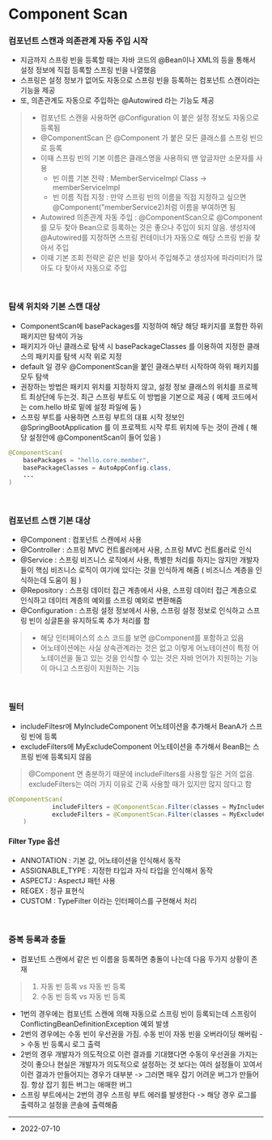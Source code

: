 # Component Scan

### 컴포넌트 스캔과 의존관계 자동 주입 시작
- 지금까지 스프링 빈을 등록할 때는 자바 코드의 @Bean이나 XML의 <bean> 등을 통해서 설정 정보에 직접 등록할 스프링 빈을 나열했음
- 스프링은 설정 정보가 없어도 자동으로 스프링 빈을 등록하는 컴포넌트 스캔이라는 기능을 제공
- 또, 의존관계도 자동으로 주입하는 @Autowired 라는 기능도 제공
>- 컴포넌트 스캔을 사용하면 @Configuration 이 붙은 설정 정보도 자동으로 등록됨
>- @ComponentScan 은 @Component 가 붙은 모든 클래스를 스프링 빈으로 등록
>- 이때 스프링 빈의 기본 이름은 클래스명을 사용하되 맨 앞글자만 소문자를 사용
>   - 빈 이름 기본 전략 : MemberServiceImpl Class -> memberServiceImpl
>   - 빈 이름 직접 지정 : 만약 스프링 빈의 이름을 직접 지정하고 싶으면 @Component("memberService2)처럼 이름을 부여하면 됨
>- Autowired 의존관계 자동 주입 : @ComponentScan으로 @Component를 모두 찾아 Bean으로 등록하는 것은 좋으나 주입이 되지 않음. 생성자에 @Autowired를 지정하면 스프링 컨테이너가 자동으로 해당 스프링 빈을 찾아서 주입
>- 이때 기본 조회 전략은 같은 빈을 찾아서 주입해주고 생성자에 파라미터가 많아도 다 찾아서 자동으로 주입

<br>

### 탐색 위치와 기본 스캔 대상
- ComponentScan에 basePackages를 지정하여 해당 해당 패키지를 포함한 하위 패키지만 탐색이 가능
- 패키지가 아닌 클래스로 탐색 시 basePackageClasses 를 이용하여 지정한 클래스의 패키지를 탐색 시작 위로 지정 
- default 일 경우 @ComponentScan을 붙인 클래스부터 시작하여 하위 패키지를 모두 탐색
- 권장하는 방법은 패키지 위치를 지정하지 않고, 설정 정보 클래스의 위치를 프로젝트 최상단에 두는것. 최근 스프링 부트도 이 방법을 기본으로 제공 ( 예제 코드에서는 com.hello 바로 밑에 설정 파일에 둠 )
- 스프링 부트를 사용하면 스프링 부트의 대표 시작 정보인 @SpringBootApplication 를 이 프로젝트 시작 루트 위치에 두는 것이 관례 ( 해당 설정안에 @ComponentScan이 들어 있음 )
```java
@ComponentScan(
    basePackages = "hello.core.member", 
    basePackageClasses = AutoAppConfig.class,
    ...
)
```

<br>

### 컴포넌트 스캔 기본 대상
- @Component : 컴포넌트 스캔에서 사용
- @Controller : 스프링 MVC 컨트롤러에서 사용, 스프링 MVC 컨트롤러로 인식
- @Service : 스프링 비즈니스 로직에서 사용, 특별한 처리를 하지는 않지만 개발자들이 핵심 비즈니스 로직이 여기에 있다는 것을 인식하게 해줌 ( 비즈니스 계층을 인식하는데 도움이 됨 )
- @Repository : 스프링 데이터 접근 계층에서 사용, 스프링 데이터 접근 계층으로 인식하고 데이터 계층의 예외를 스프링 예외로 변환해줌
- @Configuration : 스프링 설정 정보에서 사용, 스프링 설정 정보로 인식하고 스프링 빈이 싱글톤을 유지하도록 추가 처리를 함
>- 해당 인터페이스의 소스 코드를 보면 @Component를 포함하고 있음
>- 어노테이션에는 사실 상속관계라는 것은 없고 이렇게 어노테이션이 특정 어노테이션을 들고 있는 것을 인식할 수 있는 것은 자바 언어가 지원하는 기능이 아니고 스프링이 지원하는 기능

<br>

### 필터
- includeFiltesr에 MyIncludeComponent 어노테이션을 추가해서 BeanA가 스프링 빈에 등록
- excludeFilters에 MyExcludeComponent 어노테이션을 추가해서 BeanB는 스프링 빈에 등록되지 않음
> @Component 면 충분하기 때문에 includeFilters를 사용할 일은 거의 없음. excludeFilters는 여러 가지 이유로 간혹 사용할 때가 있지만 많지 않다고 함

```java
@ComponentScan(
            includeFilters = @ComponentScan.Filter(classes = MyIncludeComponent.class),
            excludeFilters = @ComponentScan.Filter(classes = MyExcludeComponent.class)
    )
```

#### Filter Type 옵션
- ANNOTATION : 기본 값, 어노테이션을 인식해서 동작
- ASSIGNABLE_TYPE : 지정한 타입과 자식 타입을 인식해서 동작
- ASPECTJ : AspectJ 패턴 사용
- REGEX : 정규 표현식
- CUSTOM : TypeFilter 이라는 인터페이스를 구현해서 처리

<br>

### 중복 등록과 충돌
- 컴포넌트 스캔에서 같은 빈 이름을 등록하면 충돌이 나는데 다음 두가지 상황이 존재
>1. 자동 빈 등록 vs 자동 빈 등록
>2. 수동 빈 등록 vs 자동 빈 등록
- 1번의 경우에는 컴포넌트 스캔에 의해 자동으로 스프링 빈이 등록되는데 스프링이 ConflictingBeanDefinitionException 예외 발생
- 2번의 경우에는 수동 빈이 우선권을 가짐. 수동 빈이 자동 빈을 오버라이딩 해버림 -> 수동 빈 등록시 로그 출력
- 2번의 경우 개발자가 의도적으로 이런 결과를 기대했다면 수동이 우선권을 가지는 것이 좋으나 현실은 개발자가 의도적으로 설정하는 것 보다는 여러 설정들이 꼬여서 이런 결과가 만들어지는 경우가 대부분 -> 그러면 매우 잡기 어려운 버그가 만들어짐. 항상 잡기 힘든 버그는 애매한 버그
- 스프링 부트에서는 2번의 경우 스프링 부트 에러를 발생한다 -> 해당 경우 로그를 출력하고 설정을 콘솔에 출력해줌

---
- 2022-07-10